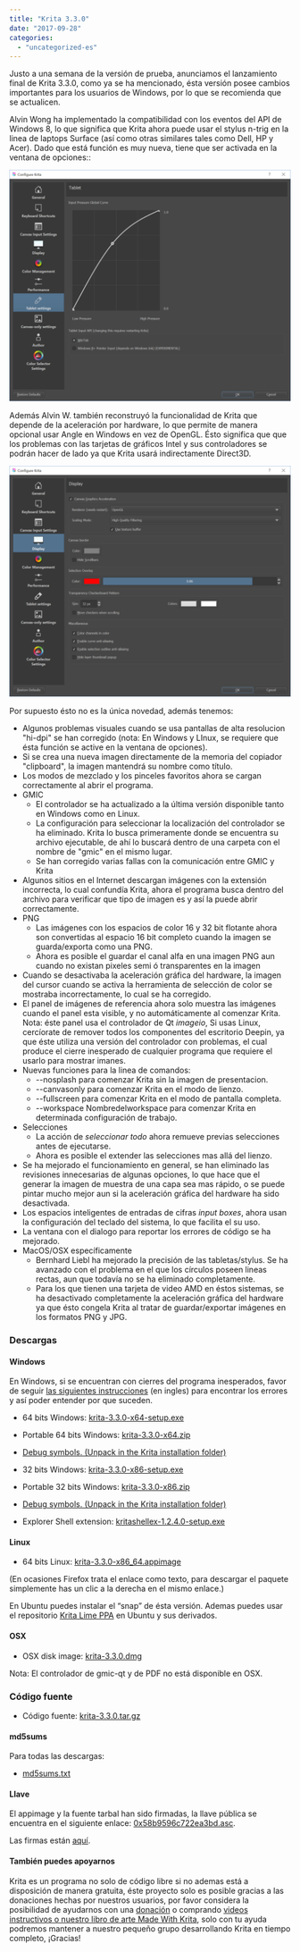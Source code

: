```yaml
---
title: "Krita 3.3.0"
date: "2017-09-28"
categories: 
  - "uncategorized-es"
---
```


Justo a una semana de la versión de prueba, anunciamos el lanzamiento final de Krita 3.3.0, como ya se ha mencionado, ésta versión posee cambios importantes para los usuarios de Windows, por lo que se recomienda que se actualicen.

Alvin Wong ha implementado la compatibilidad con los eventos del API de Windows 8, lo que significa que Krita ahora puede usar el stylus n-trig en la linea de laptops Surface (así como otras similares tales como Dell, HP y Acer). Dado que está función es muy nueva, tiene que ser activada en la ventana de opciones::

[![](images/wintab-1024x840.png)](https://krita.org/wp-content/uploads/2017/09/wintab.png)

Además Alvin W. también reconstruyó la funcionalidad de Krita que depende de la aceleración por hardware, lo que permite de manera opcional usar Angle en Windows en vez de OpenGL. Ésto significa que que los problemas con las tarjetas de gráficos Intel y sus controladores se podrán hacer de lado ya que Krita usará indirectamente Direct3D.

[![](images/display-1024x840.png)](https://krita.org/wp-content/uploads/2017/09/display.png)

Por supuesto ésto no es la única novedad, además tenemos:

- Algunos problemas visuales cuando se usa pantallas de alta resolucion "hi-dpi" se han corregido (nota: En Windows y LInux, se requiere que ésta función se active en la ventana de opciones).
- Si se crea una nueva imagen directamente de la memoria del copiador "clipboard", la imagen mantendrá su nombre como título.
- Los modos de mezclado y los pinceles favoritos ahora se cargan correctamente al abrir el programa.
- GMIC
    - El controlador se ha actualizado a la última versión disponible tanto en Windows como en Linux.
    - La configuración para seleccionar la localización del controlador se ha eliminado. Krita lo busca primeramente donde se encuentra su archivo ejecutable, de ahí lo buscará dentro de una carpeta con el nombre de "gmic" en el mismo lugar.
    - Se han corregido varias fallas con la comunicación entre GMIC y Krita
- Algunos sitios en el Internet descargan imágenes con la extensión incorrecta, lo cual confundía Krita, ahora el programa busca dentro del archivo para verificar que tipo de imagen es y así la puede abrir correctamente.
- PNG
    - Las imágenes con los espacios de color 16 y 32 bit flotante ahora son convertidas al espacio 16 bit completo cuando la imagen se guarda/exporta como una PNG.
    - Ahora es posible el guardar el canal alfa en una imagen PNG aun cuando no existan pixeles semi ó transparentes en la imagen
- Cuando se desactivaba la aceleración gráfica del hardware, la imagen del cursor cuando se activa la herramienta de selección de color se mostraba incorrectamente, lo cual se ha corregido.
- El panel de imágenes de referencia ahora solo muestra las imágenes cuando el panel esta visible, y no automáticamente al comenzar Krita. Nota: éste panel usa el controlador de Qt _imageio_, Si usas Linux, cercíorate de remover todos los componentes del escritorio Deepin, ya que éste utiliza una versión del controlador con problemas, el cual produce el cierre inesperado de cualquier programa que requiere el usarlo para mostrar imanes.
- Nuevas funciones para la linea de comandos:
    - \--nosplash para comenzar Krita sin la imagen de presentacion.
    - \--canvasonly para comenzar Krita en el modo de lienzo.
    - \--fullscreen para comenzar Krita en el modo de pantalla completa.
    - \--workspace Nombredelworkspace para comenzar Krita en determinada configuración de trabajo.
- Selecciones
    - La acción de _seleccionar todo_ ahora remueve previas selecciones antes de ejecutarse.
    - Ahora es posible el extender las selecciones mas allá del lienzo.
- Se ha mejorado el funcionamiento en general, se han eliminado las revisiones innecesarias de algunas opciones, lo que hace que el generar la imagen de muestra de una capa sea mas rápido, o se puede pintar mucho mejor aun si la aceleración gráfica del hardware ha sido desactivada.
- Los espacios inteligentes de entradas de cifras _input boxes_, ahora usan la configuración del teclado del sistema, lo que facilita el su uso.
- La ventana con el dialogo para reportar los errores de código se ha mejorado.
- MacOS/OSX específicamente
    - Bernhard Liebl ha mejorado la precisión de las tabletas/stylus. Se ha avanzado con el problema en el que los círculos poseen lineas rectas, aun que todavía no se ha eliminado completamente.
    - Para los que tienen una tarjeta de video AMD en éstos sistemas, se ha desactivado completamente la aceleración gráfica del hardware ya que ésto congela Krita al tratar de guardar/exportar imágenes en los formatos PNG y JPG.

### Descargas

#### Windows

En Windows, si se encuentran con cierres del programa inesperados, favor de seguir [las siguientes instrucciones](https://docs.krita.org/Dr._Mingw_debugger) (en ingles) para encontrar los errores y así poder entender por que suceden.

- 64 bits Windows: [krita-3.3.0-x64-setup.exe](https://download.kde.org/stable/krita/3.3.0/krita-3.3.0-x64-setup.exe)
- Portable 64 bits Windows: [krita-3.3.0-x64.zip](https://download.kde.org/stable/krita/3.3.0/krita-3.3.0-x64.zip)
- [Debug symbols. (Unpack in the Krita installation folder)](https://download.kde.org/stable/krita/3.3.0/krita-3.3.0-x64-dbg.zip)

- 32 bits Windows: [krita-3.3.0-x86-setup.exe](https://download.kde.org/stable/krita/3.3.0/krita-3.3.0-x86-setup.exe)
- Portable 32 bits Windows: [krita-3.3.0-x86.zip](https://download.kde.org/stable/krita/3.3.0/krita-3.3.0-x86.zip)
- [Debug symbols. (Unpack in the Krita installation folder)](https://download.kde.org/stable/krita/3.3.0/krita-3.3.0-x86-dbg.zip)

- Explorer Shell extension: [kritashellex-1.2.4.0-setup.exe](https://download.kde.org/stable/krita/KritaShellExtension-v1.2.4-setup.exe)

#### Linux

- 64 bits Linux: [krita-3.3.0-x86\_64.appimage](https://download.kde.org/stable/krita/3.3.0/krita-3.3.0-x86_64.appimage)

(En ocasiones Firefox trata el enlace como texto, para descargar el paquete simplemente has un clic a la derecha en el mismo enlace.)

En Ubuntu puedes instalar el “snap” de ésta versión. Ademas puedes usar el repositorio [Krita Lime PPA](https://launchpad.net/~kritalime/+archive/ubuntu/ppa) en Ubuntu y sus derivados.

#### OSX

- OSX disk image: [krita-3.3.0.dmg](https://download.kde.org/stable/krita/3.3.0/krita-3.3.0.dmg)

Nota: El controlador de gmic-qt y de PDF no está disponible en OSX.

### Código fuente

- Código fuente: [krita-3.3.0.tar.gz](https://download.kde.org/stable/krita/3.3.0/krita-3.3.0.tar.gz)

#### md5sums

Para todas las descargas:

- [md5sums.txt](https://download.kde.org/unstable/krita/3.2.0-beta.1/md5sums.txt)

#### Llave

El appimage y la fuente tarbal han sido firmadas, la llave pública se encuentra en el siguiente enlace: [0x58b9596c722ea3bd.asc](https://share.kde.org/index.php/s/fJ99V5mZvuyD0z8).

Las firmas están [aquí](http://download.kde.org/unstable/krita/3.1.3-beta.1).

#### También puedes apoyarnos

Krita es un programa no solo de código libre si no ademas está a disposición de manera gratuita, éste proyecto solo es posible gracias a las donaciones hechas por nuestros usuarios, por favor considera la posibilidad de ayudarnos con una [donación](https://krita.org/en/support-us/donations/) o comprando [videos instructivos o nuestro libro de arte Made With Krita](https://krita.org/es/item/krita-3-2-0/%22https://krita.org/en/support-us/shop), solo con tu ayuda podremos mantener a nuestro pequeño grupo desarrollando Krita en tiempo completo, ¡Gracias!
